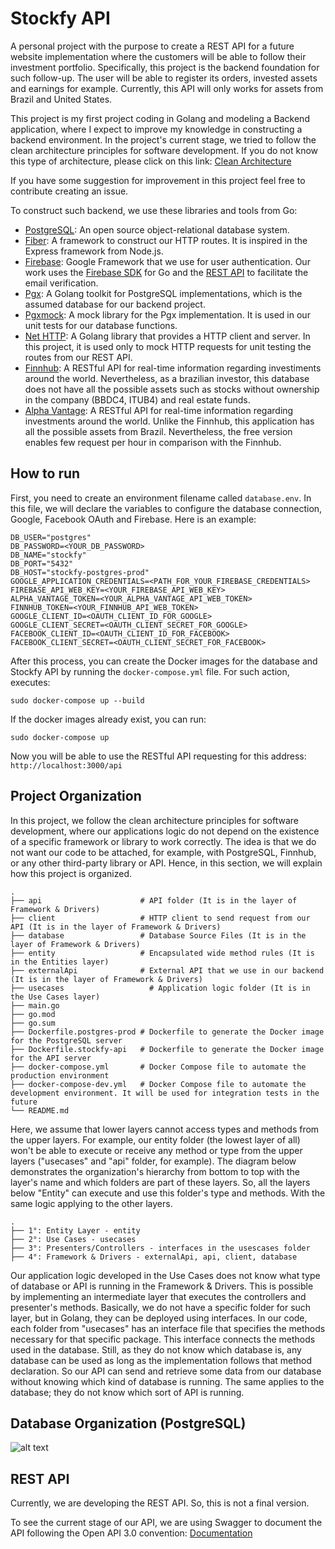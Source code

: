 # Stockfy API

A personal project with the purpose to create a REST API for a future website implementation where the customers will be able to follow their investment portfolio.
Specifically, this project is the backend foundation for such follow-up. The user will be able to register its orders, invested assets and earnings for example. 
Currently, this API will only works for assets from Brazil and United States.

This project is my first project coding in Golang and modeling a Backend application, where I expect to improve my knowledge in constructing a backend environment. In the project's current stage, we tried to follow the clean architecture principles for software development. If you do not know this type of architecture, please click on this link: [Clean Architecture](https://blog.cleancoder.com/uncle-bob/2012/08/13/the-clean-architecture.html)

If you have some suggestion for improvement in this project feel free to contribute creating an issue. 

To construct such backend, we use these libraries and tools from Go:
- [PostgreSQL](https://www.postgresql.org/docs/): An open source object-relational database system.
- [Fiber](https://github.com/gofiber/fiber): A framework to construct our HTTP routes. It is inspired in the Express framework from Node.js.
- [Firebase](https://firebase.google.com/): Google Framework that we use for user authentication. Our work uses the [Firebase SDK](https://firebase.google.com/docs/auth)
for Go and the [REST API](https://firebase.google.com/docs/reference/rest/auth#section-api-usage) to facilitate the email verification. 
- [Pgx](https://github.com/jackc/pgx): A Golang toolkit for PostgreSQL implementations, which is the assumed database for our backend project.
- [Pgxmock](https://github.com/pashagolub/pgxmock): A mock library for the Pgx implementation. It is used in our unit tests for our database functions.
- [Net HTTP](https://pkg.go.dev/net/http): A Golang library that provides a HTTP client and server. In this project, it is used only to mock HTTP
requests for unit testing the routes from our REST API.
- [Finnhub](https://finnhub.io/docs/api): A RESTful API for real-time information regarding investiments around the world. Nevertheless, as a brazilian investor, this database does not have all the possible assets such as stocks without ownership in the company (BBDC4, ITUB4) and real estate funds.
- [Alpha Vantage](https://finnhub.io/docs/api): A RESTful API for real-time information regarding investments around the world. Unlike the Finnhub, this application has all the possible assets from Brazil. Nevertheless, the free version enables few request per hour in comparison with the Finnhub.

## How to run

First, you need to create an environment filename called `database.env`. In this file, we will declare the variables to configure the database connection, Google, Facebook OAuth and Firebase. Here is an example:
```
DB_USER="postgres"
DB_PASSWORD=<YOUR_DB_PASSWORD>
DB_NAME="stockfy"
DB_PORT="5432"
DB_HOST="stockfy-postgres-prod"
GOOGLE_APPLICATION_CREDENTIALS=<PATH_FOR_YOUR_FIREBASE_CREDENTIALS>
FIREBASE_API_WEB_KEY=<YOUR_FIREBASE_API_WEB_KEY>
ALPHA_VANTAGE_TOKEN=<YOUR_ALPHA_VANTAGE_API_WEB_TOKEN>
FINNHUB_TOKEN=<YOUR_FINNHUB_API_WEB_TOKEN>
GOOGLE_CLIENT_ID=<OAUTH_CLIENT_ID_FOR_GOOGLE>
GOOGLE_CLIENT_SECRET=<OAUTH_CLIENT_SECRET_FOR_GOOGLE>
FACEBOOK_CLIENT_ID=<OAUTH_CLIENT_ID_FOR_FACEBOOK>
FACEBOOK_CLIENT_SECRET=<OAUTH_CLIENT_SECRET_FOR_FACEBOOK>
```

After this process, you can create the Docker images for the database and Stockfy API by running the `docker-compose.yml` file. For such action, executes:
```
sudo docker-compose up --build
```

If the docker images already exist, you can run:
```
sudo docker-compose up
```

Now you will be able to use the RESTful API requesting for this address: `http://localhost:3000/api`

## Project Organization

In this project, we follow the clean architecture principles for software development, where our applications logic do not depend on the existence of a specific framework or library to work correctly. The idea is that we do not want our code to be attached, for example, with PostgreSQL, Finnhub, or any other third-party library or API. Hence, in this section, we will explain how this project is organized.

    .
    ├── api                      # API folder (It is in the layer of Framework & Drivers)
    ├── client                   # HTTP client to send request from our API (It is in the layer of Framework & Drivers)
    ├── database                 # Database Source Files (It is in the layer of Framework & Drivers)
    ├── entity                   # Encapsulated wide method rules (It is in the Entities layer)
    ├── externalApi              # External API that we use in our backend (It is in the layer of Framework & Drivers)
    ├── usecases	               # Application logic folder (It is in the Use Cases layer)
    ├── main.go    
    ├── go.mod
    ├── go.sum
    ├── Dockerfile.postgres-prod # Dockerfile to generate the Docker image for the PostgreSQL server   
    ├── Dockerfile.stockfy-api   # Dockerfile to generate the Docker image for the API server    
    ├── docker-compose.yml       # Docker Compose file to automate the production environment
    ├── docker-compose-dev.yml   # Docker Compose file to automate the development environment. It will be used for integration tests in the future
    └── README.md
    
   
   Here, we assume that lower layers cannot access types and methods from the upper layers. For example, our entity folder (the lowest layer of all) won't be able to execute or receive any method or type from the upper layers ("usecases" and "api" folder, for example). The diagram below demonstrates the organization's hierarchy from bottom to top with the layer's name and which folders are part of these layers. So, all the layers below "Entity" can execute and use this folder's type and methods. With the same logic applying to the other layers.
    
    .
    ├── 1°: Entity Layer - entity                  
    ├── 2°: Use Cases - usecases               
    ├── 3°: Presenters/Controllers - interfaces in the usescases folder           
    ├── 4°: Framework & Drivers - externalApi, api, client, database          


Our application logic developed in the Use Cases does not know what type of database or API is running in the Framework & Drivers. This is possible by implementing an intermediate layer that executes the controllers and presenter's methods. Basically, we do not have a specific folder for such layer, but in Golang, they can be deployed using interfaces. In our code, each folder from "usecases" has an interface file that specifies the methods necessary for that specific package. This interface connects the methods used in the database. Still, as they do not know which database is, any database can be used as long as the implementation follows that method declaration. So our API can send and retrieve some data from our database without knowing which kind of database is running. The same applies to the database; they do not know which sort of API is running.

## Database Organization (PostgreSQL)

![alt text](https://github.com/itelonog/stockfy-api/blob/docker_impl/database.png)

## REST API 

Currently, we are developing the REST API. So, this is not a final version. 

To see the current stage of our API, we are using Swagger to document the API following the Open API 3.0 convention:
[Documentation](https://app.swaggerhub.com/apis-docs/pedrobemer/Stockfy/1.0.0#/)


